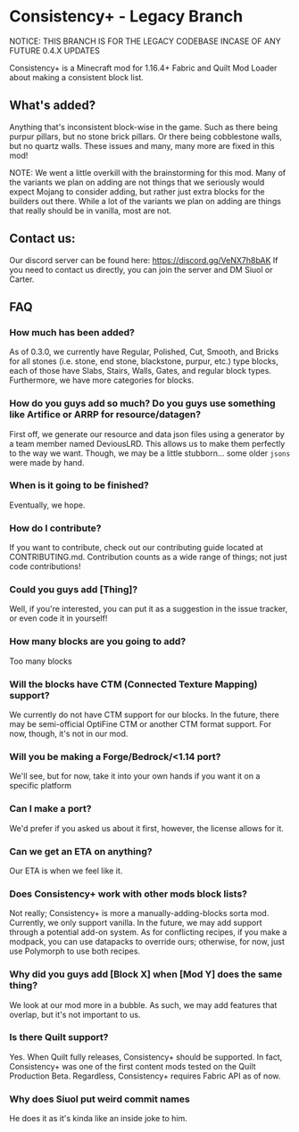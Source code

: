 # Consistency+ - Legacy Branch

NOTICE: THIS BRANCH IS FOR THE LEGACY CODEBASE INCASE OF ANY FUTURE 0.4.X UPDATES

Consistency+ is a Minecraft mod for 1.16.4+ Fabric and Quilt Mod Loader about making a consistent block list.

## What's added?

Anything that's inconsistent block-wise in the game. Such as there being purpur pillars, but no stone brick pillars. Or
there being cobblestone walls, but no quartz walls. These issues and many, many more are fixed in this mod!

NOTE: We went a little overkill with the brainstorming for this mod. Many of the variants we plan on adding are not
things that we seriously would expect Mojang to consider adding, but rather just extra blocks for the builders out
there. While a lot of the variants we plan on adding are things that really should be in vanilla, most are not.

## Contact us:
Our discord server can be found here: https://discord.gg/VeNX7h8bAK
If you need to contact us directly, you can join the server and DM Siuol or Carter.

## FAQ

### How much has been added?

As of 0.3.0, we currently have Regular, Polished, Cut, Smooth, and Bricks for all stones (i.e. stone, end stone,
blackstone, purpur, etc.) type blocks, each of those have Slabs, Stairs, Walls, Gates, and regular block types.
Furthermore, we have more categories for blocks.

### How do you guys add so much? Do you guys use something like Artifice or ARRP for resource/datagen?

First off, we generate our resource and data json files using a generator by a team member named DeviousLRD. This allows
us to make them perfectly to the way we want. Though, we may be a little stubborn... some older `jsons` were made by
hand.

### When is it going to be finished?

Eventually, we hope.

### How do I contribute?

If you want to contribute, check out our contributing guide located at CONTRIBUTING.md. Contribution counts as a wide
range of things; not just code contributions!

### Could you guys add [Thing]?

Well, if you're interested, you can put it as a suggestion in the issue tracker, or even code it in yourself!

### How many blocks are you going to add?

Too many blocks

### Will the blocks have CTM (Connected Texture Mapping) support?

We currently do not have CTM support for our blocks. In the future, there may be semi-official OptiFine CTM or another
CTM format support. For now, though, it's not in our mod.

### Will you be making a Forge/Bedrock/<1.14 port?

We'll see, but for now, take it into your own hands if you want it on a specific platform

### Can **I** make a port?

We'd prefer if you asked us about it first, however, the license allows for it.

### Can we get an ETA on anything?

Our ETA is when we feel like it.

### Does Consistency+ work with other mods block lists?

Not really; Consistency+ is more a manually-adding-blocks sorta mod. Currently, we only support vanilla. In the future,
we may add support through a potential add-on system. As for conflicting recipes, if you make a modpack, you can use
datapacks to override ours; otherwise, for now, just use Polymorph to use both recipes.

### Why did you guys add [Block X] when [Mod Y] does the same thing?

We look at our mod more in a bubble. As such, we may add features that overlap, but it's not important to us.

### Is there Quilt support?

Yes. When Quilt fully releases, Consistency+ should be supported. In fact, Consistency+ was one of the first content
mods tested on the Quilt Production Beta. Regardless, Consistency+ requires Fabric API as of now.

### Why does Siuol put weird commit names

He does it as it's kinda like an inside joke to him.

